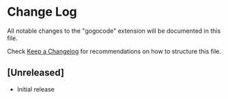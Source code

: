 # Change Log

All notable changes to the "gogocode" extension will be documented in this file.

Check [Keep a Changelog](http://keepachangelog.com/) for recommendations on how to structure this file.

## [Unreleased]

- Initial release